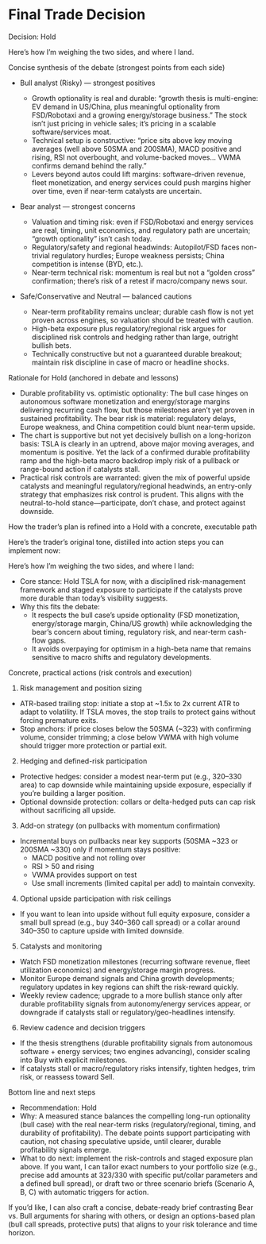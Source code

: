 # Final Trade Decision

Decision: Hold

Here’s how I’m weighing the two sides, and where I land.

Concise synthesis of the debate (strongest points from each side)

- Bull analyst (Risky) — strongest positives
  - Growth optionality is real and durable: “growth thesis is multi-engine: EV demand in US/China, plus meaningful optionality from FSD/Robotaxi and a growing energy/storage business.” The stock isn’t just pricing in vehicle sales; it’s pricing in a scalable software/services moat.
  - Technical setup is constructive: “price sits above key moving averages (well above 50SMA and 200SMA), MACD positive and rising, RSI not overbought, and volume-backed moves... VWMA confirms demand behind the rally.”
  - Levers beyond autos could lift margins: software-driven revenue, fleet monetization, and energy services could push margins higher over time, even if near-term catalysts are uncertain.

- Bear analyst — strongest concerns
  - Valuation and timing risk: even if FSD/Robotaxi and energy services are real, timing, unit economics, and regulatory path are uncertain; “growth optionality” isn’t cash today.
  - Regulatory/safety and regional headwinds: Autopilot/FSD faces non-trivial regulatory hurdles; Europe weakness persists; China competition is intense (BYD, etc.).
  - Near-term technical risk: momentum is real but not a “golden cross” confirmation; there’s risk of a retest if macro/company news sour.

- Safe/Conservative and Neutral — balanced cautions
  - Near-term profitability remains unclear; durable cash flow is not yet proven across engines, so valuation should be treated with caution.
  - High-beta exposure plus regulatory/regional risk argues for disciplined risk controls and hedging rather than large, outright bullish bets.
  - Technically constructive but not a guaranteed durable breakout; maintain risk discipline in case of macro or headline shocks.

Rationale for Hold (anchored in debate and lessons)

- Durable profitability vs. optimistic optionality: The bull case hinges on autonomous software monetization and energy/storage margins delivering recurring cash flow, but those milestones aren’t yet proven in sustained profitability. The bear risk is material: regulatory delays, Europe weakness, and China competition could blunt near-term upside.
- The chart is supportive but not yet decisively bullish on a long-horizon basis: TSLA is clearly in an uptrend, above major moving averages, and momentum is positive. Yet the lack of a confirmed durable profitability ramp and the high-beta macro backdrop imply risk of a pullback or range-bound action if catalysts stall.
- Practical risk controls are warranted: given the mix of powerful upside catalysts and meaningful regulatory/regional headwinds, an entry-only strategy that emphasizes risk control is prudent. This aligns with the neutral-to-hold stance—participate, don’t chase, and protect against downside.

How the trader’s plan is refined into a Hold with a concrete, executable path

Here’s the trader’s original tone, distilled into action steps you can implement now:

Here’s how I’m weighing the two sides, and where I land:
- Core stance: Hold TSLA for now, with a disciplined risk-management framework and staged exposure to participate if the catalysts prove more durable than today’s visibility suggests.
- Why this fits the debate:
  - It respects the bull case’s upside optionality (FSD monetization, energy/storage margin, China/US growth) while acknowledging the bear’s concern about timing, regulatory risk, and near-term cash-flow gaps.
  - It avoids overpaying for optimism in a high-beta name that remains sensitive to macro shifts and regulatory developments.

Concrete, practical actions (risk controls and execution)

1) Risk management and position sizing
- ATR-based trailing stop: initiate a stop at ~1.5x to 2x current ATR to adapt to volatility. If TSLA moves, the stop trails to protect gains without forcing premature exits.
- Stop anchors: if price closes below the 50SMA (~323) with confirming volume, consider trimming; a close below VWMA with high volume should trigger more protection or partial exit.

2) Hedging and defined-risk participation
- Protective hedges: consider a modest near-term put (e.g., 320–330 area) to cap downside while maintaining upside exposure, especially if you’re building a larger position.
- Optional downside protection: collars or delta-hedged puts can cap risk without sacrificing all upside.

3) Add-on strategy (on pullbacks with momentum confirmation)
- Incremental buys on pullbacks near key supports (50SMA ~323 or 200SMA ~330) only if momentum stays positive:
  - MACD positive and not rolling over
  - RSI > 50 and rising
  - VWMA provides support on test
  - Use small increments (limited capital per add) to maintain convexity.

4) Optional upside participation with risk ceilings
- If you want to lean into upside without full equity exposure, consider a small bull spread (e.g., buy 340–360 call spread) or a collar around 340–350 to capture upside with limited downside.

5) Catalysts and monitoring
- Watch FSD monetization milestones (recurring software revenue, fleet utilization economics) and energy/storage margin progress.
- Monitor Europe demand signals and China growth developments; regulatory updates in key regions can shift the risk-reward quickly.
- Weekly review cadence; upgrade to a more bullish stance only after durable profitability signals from autonomy/energy services appear, or downgrade if catalysts stall or regulatory/geo-headlines intensify.

6) Review cadence and decision triggers
- If the thesis strengthens (durable profitability signals from autonomous software + energy services; two engines advancing), consider scaling into Buy with explicit milestones.
- If catalysts stall or macro/regulatory risks intensify, tighten hedges, trim risk, or reassess toward Sell.

Bottom line and next steps

- Recommendation: Hold
- Why: A measured stance balances the compelling long-run optionality (bull case) with the real near-term risks (regulatory/regional, timing, and durability of profitability). The debate points support participating with caution, not chasing speculative upside, until clearer, durable profitability signals emerge.
- What to do next: implement the risk-controls and staged exposure plan above. If you want, I can tailor exact numbers to your portfolio size (e.g., precise add amounts at 323/330 with specific put/collar parameters and a defined bull spread), or draft two or three scenario briefs (Scenario A, B, C) with automatic triggers for action.

If you’d like, I can also craft a concise, debate-ready brief contrasting Bear vs. Bull arguments for sharing with others, or design an options-based plan (bull call spreads, protective puts) that aligns to your risk tolerance and time horizon.
